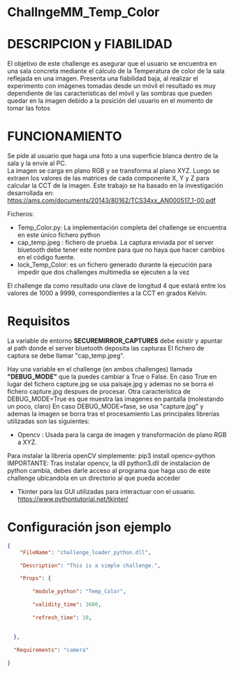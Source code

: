 # ChallngeMM_Temp_Color
# DESCRIPCION y FIABILIDAD
El objetivo de este challenge es asegurar que el usuario se encuentra en una sala concreta mediante el cálculo de la Temperatura de color de la sala reflejada en una imagen.
Presenta una fiabilidad baja, al realizar el experimento con imágenes tomadas desde un móvil el resultado es muy dependiente de las características del móvil y las sombras que pueden quedar en la imagen debido a la posición del usuario en el momento de tomar las fotos

# FUNCIONAMIENTO
Se pide al usuario que haga una foto a una superficie blanca dentro de la sala y la envíe al PC.  
La imagen se carga en plano RGB y se transforma al plano XYZ. Luego se extraen los valores de las matrices de cada componente X, Y y Z para calcular la CCT de la imagen. Este trabajo se ha basado en la investigación desarrollada en: https://ams.com/documents/20143/80162/TCS34xx_AN000517_1-00.pdf

Ficheros:

- Temp_Color.py: La implementación completa del challenge se encuentra en este único fichero python
- cap_temp.jpeg : fichero de prueba. La captura enviada por el server bluetooth debe tener este nombre para que no haya que hacer cambios en el código fuente.
- lock_Temp_Color: es un fichero generado durante la ejecución para impedir que dos challenges multimedia se ejecuten a la vez

El challenge da como resultado una clave de longitud 4 que estará entre los valores de 1000 a 9999, correspondientes a la CCT en grados Kelvin.

# Requisitos
La variable de entorno **SECUREMIRROR_CAPTURES** debe existir y apuntar al path donde el server bluetooth deposita las capturas
El fichero de captura se debe llamar "cap_temp.jpeg".

Hay una variable en el challenge (en ambos challenges) llamada **"DEBUG_MODE"** que la puedes cambiar a True o False. En caso True en lugar del fichero capture.jpg se usa paisaje.jpg y ademas no se borra el fichero capture.jpg despues de procesar. Otra caracteristica de DEBUG_MODE=True es que muestra las imagenes en pantalla (molestando un poco, claro)
En caso DEBUG_MODE=fase, se usa "capture.jpg" y ademas la imagen se borra tras el procesamiento
Las principales librerías utilizadas son las siguientes:
- Opencv : Usada para la carga de imagen y transformación de plano RGB a XYZ.

Para instalar la libreria openCV simplemente:
pip3 install opencv-python
IMPORTANTE: Tras instalar opencv, la dll python3.dll de instalacion de python cambia, debes darle acceso al programa que haga uso de este challenge ubicandola en un directorio al que pueda acceder

- Tkinter para las GUI utilizadas para interactuar con el usuario. https://www.pythontutorial.net/tkinter/

# Configuración json ejemplo
```json
{
	"FileName": "challenge_loader_python.dll",
 
	"Description": "This is a simple challenge.",
 
	"Props": {
 
		"module_python": "Temp_Color",
  
		"validity_time": 3600,
  
		"refresh_time": 10,
  
   
  },
  
  "Requirements": "camera" 
  
}
```





